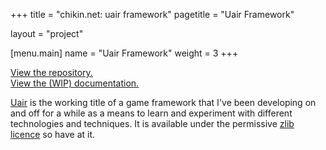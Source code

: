 +++
title = "chikin.net: uair framework"
pagetitle = "Uair Framework"

layout = "project"

[menu.main]
	name = "Uair Framework"
	weight = 3
+++

<p class='blogimportant'>
	<a href='https://github.com/dakodun/uair'>View the repository.</a><br>
	<a href='https://chikin.net/uair'>View the (WIP) documentation.</a>
</p>

<p class='blogpost'>
		<a href='https://en.wiktionary.org/wiki/uair#Scottish_Gaelic'>Uair</a> is the
		working title of a game framework that I've been developing on and off for a
		while as a means to learn and experiment with different technologies and techniques.
		It is available under the permissive <a href='https://opensource.org/licenses/Zlib'>zlib licence</a>
		so have at it.
</p>
